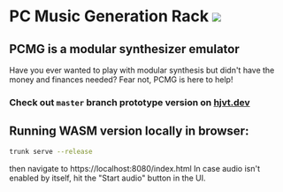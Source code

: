 # PC Music Generation Rack [![](https://tokei.rs/b1/github/XAMPPRocky/tokei_rs)](https://github.com/JohnDowson/pcmg)
## PCMG is a modular synthesizer emulator
Have you ever wanted to play with modular synthesis but didn't have the money and finances needed?
Fear not, PCMG is here to help!

### Check out `master` branch prototype version on [hjvt.dev](https://hjvt.dev/pcmg)

## Running WASM version locally in browser:
```sh
trunk serve --release
```
then navigate to https://localhost:8080/index.html
In case audio isn't enabled by itself, hit the "Start audio" button in the UI.
